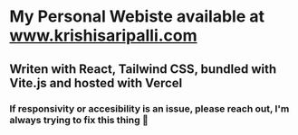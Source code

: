 # My Personal Webiste available at www.krishisaripalli.com
## Writen with React, Tailwind CSS, bundled with Vite.js and hosted with Vercel
### If responsivity or accesibility is an issue, please reach out, I'm always trying to fix this thing 🥲

